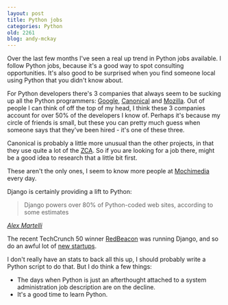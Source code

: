 ```yaml
---
layout: post
title: Python jobs
categories: Python
old: 2261
blog: andy-mckay
---
```

<p>Over the last few months I've seen a real up trend in Python jobs available. I follow Python jobs, because it's a good way to spot consulting opportunities. It's also good to be surprised when you find someone local using Python that you didn't know about.</p>
<p>For Python developers there's 3 companies that always seem to be sucking up all the Python programmers: <a href="http://google.com">Google</a>, <a href="http://canonical.com">Canonical</a> and <a href="http://mozilla.org">Mozilla</a>. Out of people I can think of off the top of my head, I think these 3 companies account for over 50% of the developers I know of. Perhaps it's because my circle of friends is small, but these you can pretty much guess when someone says that they've been hired - it's one of these three.</p>
<p>Canonical is probably a little more unusual than the other projects, in that they use quite a lot of the <a href="http://wiki.zope.org/zope3/ComponentArchitecture">ZCA</a>. So if you are looking for a job there, might be a good idea to research that a little bit first.</p>
<p>These aren't the only ones, I seem to know more people at <a href="http://www.mochimedia.com/">Mochimedia</a> every day.</p>
<p>Django is certainly providing a lift to Python:</p>
<blockquote>Django powers over 80% of Python-coded web sites, according to some estimates</blockquote>
<cite><a href="http://stackoverflow.com/questions/2665313/python-framework-for-small-website">Alex Martelli</a></cite>
<p>The recent TechCrunch 50 winner <a href="http://www.redbeacon.com/">RedBeacon</a> was running Django, and so do an awful lot of <a href="http://news.ycombinator.com/item?id=750142">new startups</a>.</p>
<p>I don't really have an stats to back all this up, I should probably write a Python script to do that. But I do think a few things:</p>
<ul>
<li>The days when Python is just an afterthought attached to a system administration job description are on the decline.</li>
<li>It's a good time to learn Python.</li>
</ul>
